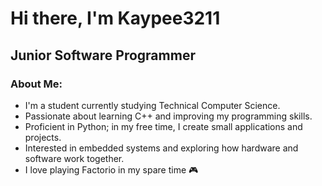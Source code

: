 # Hi there, I'm Kaypee3211
## Junior Software Programmer
### About Me:
<ul>
  <li>I'm a student currently studying Technical Computer Science.</li>
  <li>Passionate about learning C++ and improving my programming skills.</li>
  <li>Proficient in Python; in my free time, I create small applications and projects.</li>
  <li>Interested in embedded systems and exploring how hardware and software work together.</li>
  <li>I love playing Factorio in my spare time 🎮</li>
</ul>
